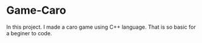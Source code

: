 # Game-Caro
In this project. I made a caro game using C++ language. That is so basic for a beginer to code. 
